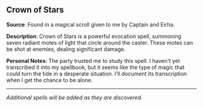 ## Crown of Stars
**Source**: Found in a magical scroll given to me by Captain and Eirha.

**Description**: Crown of Stars is a powerful evocation spell, summoning seven radiant motes of light that circle around the caster. These motes can be shot at enemies, dealing significant damage.

**Personal Notes**: The party trusted me to study this spell. I haven't yet transcribed it into my spellbook, but it seems like the type of magic that could turn the tide in a desperate situation. I’ll document its transcription when I get the chance to be alone.

-----
*Additional spells will be added as they are discovered.*